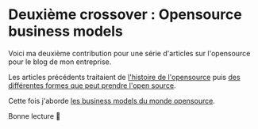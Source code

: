 # Deuxième crossover : Opensource business models

Voici ma deuxième contribution pour une série d'articles sur l'opensource pour le blog de mon entreprise.

Les articles précédents traitaient de [l'histoire de l'opensource](https://blog.worldline.tech/2018/10/29/opensource-history.html) puis [des différentes formes que peut prendre l'open source](https://blog.worldline.tech/2018/12/19/FOSS-dimensions.html).

Cette fois j'aborde [les business models du monde opensource](https://blog.worldline.tech/2019/01/23/opensource-business-models.html).

Bonne lecture 🙂
